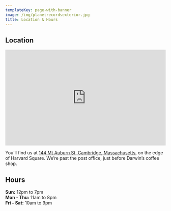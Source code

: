 ```yaml
---
templateKey: page-with-banner
image: /img/planetrecordsexterior.jpg
title: Location & Hours
---
```


## Location

 <p><iframe style="background:#E5E3DF" scrolling="no" marginheight="0" marginwidth="0" src="https://maps.google.com/maps?f=q&amp;source=s_q&amp;hl=en&amp;geocode=&amp;q=144%2BMt%2BAuburn%2BSt%2BCambridge%2C%2BMA(PLANET+RECORDS)&amp;ie=UTF8&amp;z=15&amp;t=m&amp;iwloc=near&amp;output=embed" width="100%" height="300" frameborder="0"></iframe></p>

You’ll find us at [144 Mt Auburn St, Cambridge, Massachusetts](https://www.google.com/maps/place/Planet+Records/@42.3738888,-71.1270337,17z/data=!3m1!4b1!4m5!3m4!1s0x89e3775d50bae105:0xe21fcad79f7dfcaf!8m2!3d42.3738888!4d-71.124845), on the edge of Harvard Square. We’re past the post office, just before Darwin’s coffee shop.

## Hours

**Sun:** 12pm to 7pm\
**Mon - Thu:** 11am to 8pm\
**Fri - Sat:** 10am to 9pm
